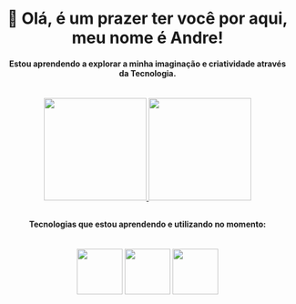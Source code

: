 <h1 align="center">🖖 Olá, é um prazer ter você por aqui, meu nome é Andre!</h1>
  <div align="center">
  <h4>Estou aprendendo a explorar a minha imaginação e criatividade através da Tecnologia.</h4>
  </div><br>  
  <div align="center">
  <a href="https://linktr.ee/andreapalhares">
  <img height="180px" src="https://github-readme-stats.vercel.app/api?username=andrepalhares011&show_icons=true&theme=tokyonight&include_all_commits=true&count_private=true"/>
  <img height="180px" src="https://github-readme-stats.vercel.app/api/top-langs/?username=andrepalhares011&layout=compact&langs_count=7&theme=tokyonight"/>
  </a>
</div>
  
  ##
  
  <h4 align="center">Tecnologias que estou aprendendo e utilizando no momento:</h4>
  <div style="display: inline_block" align="center"><br>
  <img width="80px" src="https://cdn.jsdelivr.net/gh/devicons/devicon/icons/html5/html5-original.svg"/>
  <img width="80px" src="https://cdn.jsdelivr.net/gh/devicons/devicon/icons/css3/css3-original.svg"/>
  <img width="80px" src="https://cdn.jsdelivr.net/gh/devicons/devicon/icons/javascript/javascript-original.svg"/>
</div>
